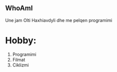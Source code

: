 ## WhoAmI

Une jam Olti Haxhiavdyli dhe me pelqen programimi

# Hobby:
1. Programimi
2. Filmat
3. Ciklizmi